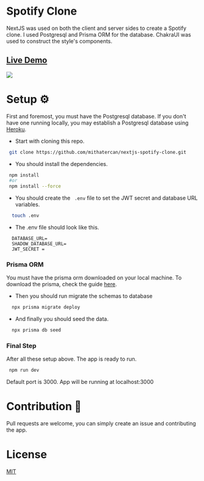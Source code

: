 # Spotify Clone

NextJS was used on both the client and server sides to create a Spotify clone. I used Postgresql and Prisma ORM for the database. ChakraUI was used to construct the style's components.

## [Live Demo](https://nextjs-spotify-clone-lac.vercel.app/signin)

![](https://user-images.githubusercontent.com/71825314/166818448-3fd621de-56ab-43a4-993e-e670d2e48d02.png)

# Setup ⚙️

First and foremost, you must have the Postgresql database. If you don't have one running locally, you may establish a Postgresql database using [Heroku](https://www.heroku.com/postgres).

- Start with cloning this repo.

```bash
 git clone https://github.com/mithatercan/nextjs-spotify-clone.git
```

- You should install the dependencies.

```bash
 npm install
 #or
 npm install --force
```

- You should create the ` .env` file to set the JWT secret and database URL variables.

```bash
  touch .env
```

- The .env file should look like this.

```env
  DATABASE_URL=
  SHADOW_DATABASE_URL=
  JWT_SECRET =
```

### Prisma ORM

You must have the prisma orm downloaded on your local machine. To download the prisma, check the guide [here](https://www.prisma.io/docs/getting-started/quickstart).

- Then you should run migrate the schemas to database

```bash
  npx prisma migrate deploy
```

- And finally you should seed the data.

```bash
  npx prisma db seed
```

### Final Step

After all these setup above. The app is ready to run.

```bash
 npm run dev
```

Default port is 3000. App will be running at localhost:3000

# Contribution 🙏

Pull requests are welcome, you can simply create an issue and contributing the app.

# License

[MIT](https://choosealicense.com/licenses/mit/)

